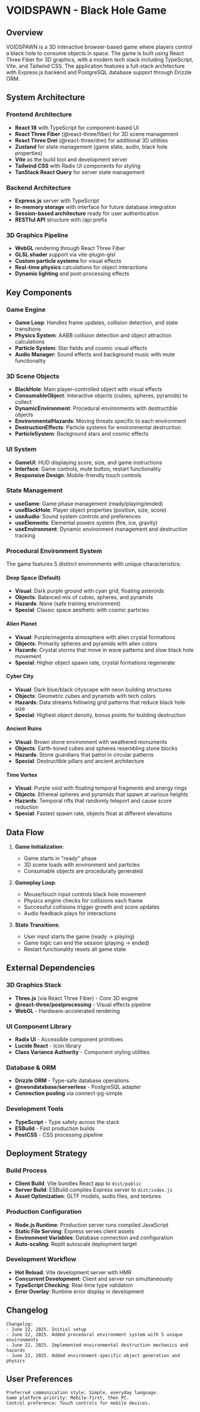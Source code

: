 # VOIDSPAWN - Black Hole Game

## Overview

VOIDSPAWN is a 3D interactive browser-based game where players control a black hole to consume objects in space. The game is built using React Three Fiber for 3D graphics, with a modern tech stack including TypeScript, Vite, and Tailwind CSS. The application features a full-stack architecture with Express.js backend and PostgreSQL database support through Drizzle ORM.

## System Architecture

### Frontend Architecture
- **React 18** with TypeScript for component-based UI
- **React Three Fiber** (@react-three/fiber) for 3D scene management
- **React Three Drei** (@react-three/drei) for additional 3D utilities
- **Zustand** for state management (game state, audio, black hole properties)
- **Vite** as the build tool and development server
- **Tailwind CSS** with Radix UI components for styling
- **TanStack React Query** for server state management

### Backend Architecture
- **Express.js** server with TypeScript
- **In-memory storage** with interface for future database integration
- **Session-based architecture** ready for user authentication
- **RESTful API** structure with /api prefix

### 3D Graphics Pipeline
- **WebGL** rendering through React Three Fiber
- **GLSL shader** support via vite-plugin-glsl
- **Custom particle systems** for visual effects
- **Real-time physics** calculations for object interactions
- **Dynamic lighting** and post-processing effects

## Key Components

### Game Engine
- **Game Loop**: Handles frame updates, collision detection, and state transitions
- **Physics System**: AABB collision detection and object attraction calculations
- **Particle System**: Star fields and cosmic visual effects
- **Audio Manager**: Sound effects and background music with mute functionality

### 3D Scene Objects
- **BlackHole**: Main player-controlled object with visual effects
- **ConsumableObject**: Interactive objects (cubes, spheres, pyramids) to collect
- **DynamicEnvironment**: Procedural environments with destructible objects
- **EnvironmentalHazards**: Moving threats specific to each environment
- **DestructionEffects**: Particle systems for environmental destruction
- **ParticleSystem**: Background stars and cosmic effects

### UI System
- **GameUI**: HUD displaying score, size, and game instructions
- **Interface**: Game controls, mute button, restart functionality
- **Responsive Design**: Mobile-friendly touch controls

### State Management
- **useGame**: Game phase management (ready/playing/ended)
- **useBlackHole**: Player object properties (position, size, score)
- **useAudio**: Sound system controls and preferences
- **useElements**: Elemental powers system (fire, ice, gravity)
- **useEnvironment**: Dynamic environment management and destruction tracking

### Procedural Environment System
The game features 5 distinct environments with unique characteristics:

#### Deep Space (Default)
- **Visual**: Dark purple ground with cyan grid, floating asteroids
- **Objects**: Balanced mix of cubes, spheres, and pyramids
- **Hazards**: None (safe training environment)
- **Special**: Classic space aesthetic with cosmic particles

#### Alien Planet
- **Visual**: Purple/magenta atmosphere with alien crystal formations
- **Objects**: Primarily spheres and pyramids with alien colors
- **Hazards**: Crystal storms that move in wave patterns and slow black hole movement
- **Special**: Higher object spawn rate, crystal formations regenerate

#### Cyber City
- **Visual**: Dark blue/black cityscape with neon building structures
- **Objects**: Geometric cubes and pyramids with tech colors
- **Hazards**: Data streams following grid patterns that reduce black hole size
- **Special**: Highest object density, bonus points for building destruction

#### Ancient Ruins
- **Visual**: Brown stone environment with weathered monuments
- **Objects**: Earth-toned cubes and spheres resembling stone blocks
- **Hazards**: Stone guardians that patrol in circular patterns
- **Special**: Destructible pillars and ancient architecture

#### Time Vortex
- **Visual**: Purple void with floating temporal fragments and energy rings
- **Objects**: Ethereal spheres and pyramids that spawn at various heights
- **Hazards**: Temporal rifts that randomly teleport and cause score reduction
- **Special**: Fastest spawn rate, objects float at different elevations

## Data Flow

1. **Game Initialization**: 
   - Game starts in "ready" phase
   - 3D scene loads with environment and particles
   - Consumable objects are procedurally generated

2. **Gameplay Loop**:
   - Mouse/touch input controls black hole movement
   - Physics engine checks for collisions each frame
   - Successful collisions trigger growth and score updates
   - Audio feedback plays for interactions

3. **State Transitions**:
   - User input starts the game (ready → playing)
   - Game logic can end the session (playing → ended)
   - Restart functionality resets all game state

## External Dependencies

### 3D Graphics Stack
- **Three.js** (via React Three Fiber) - Core 3D engine
- **@react-three/postprocessing** - Visual effects pipeline
- **WebGL** - Hardware-accelerated rendering

### UI Component Library
- **Radix UI** - Accessible component primitives
- **Lucide React** - Icon library
- **Class Variance Authority** - Component styling utilities

### Database & ORM
- **Drizzle ORM** - Type-safe database operations
- **@neondatabase/serverless** - PostgreSQL adapter
- **Connection pooling** via connect-pg-simple

### Development Tools
- **TypeScript** - Type safety across the stack
- **ESBuild** - Fast production builds
- **PostCSS** - CSS processing pipeline

## Deployment Strategy

### Build Process
- **Client Build**: Vite bundles React app to `dist/public`
- **Server Build**: ESBuild compiles Express server to `dist/index.js`
- **Asset Optimization**: GLTF models, audio files, and textures

### Production Configuration
- **Node.js Runtime**: Production server runs compiled JavaScript
- **Static File Serving**: Express serves client assets
- **Environment Variables**: Database connection and configuration
- **Auto-scaling**: Replit autoscale deployment target

### Development Workflow
- **Hot Reload**: Vite development server with HMR
- **Concurrent Development**: Client and server run simultaneously
- **TypeScript Checking**: Real-time type validation
- **Error Overlay**: Runtime error display in development

## Changelog

```
Changelog:
- June 22, 2025. Initial setup
- June 22, 2025. Added procedural environment system with 5 unique environments
- June 22, 2025. Implemented environmental destruction mechanics and hazards
- June 22, 2025. Added environment-specific object generation and physics
```

## User Preferences

```
Preferred communication style: Simple, everyday language.
Game platform priority: Mobile-first, then PC.
Control preference: Touch controls for mobile devices.
```
